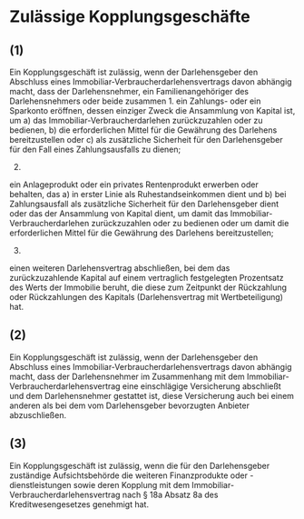 # Zulässige Kopplungsgeschäfte



## (1)

 Ein Kopplungsgeschäft ist zulässig, wenn der Darlehensgeber den Abschluss eines Immobiliar-Verbraucherdarlehensvertrags davon abhängig macht, dass der Darlehensnehmer, ein Familienangehöriger des Darlehensnehmers oder beide zusammen  1.
 ein Zahlungs- oder ein Sparkonto eröffnen, dessen einziger Zweck die Ansammlung von Kapital ist, um  a)
 das Immobiliar-Verbraucherdarlehen zurückzuzahlen oder zu bedienen,
 b)
 die erforderlichen Mittel für die Gewährung des Darlehens bereitzustellen oder
 c)
 als zusätzliche Sicherheit für den Darlehensgeber für den Fall eines Zahlungsausfalls zu dienen;

 2.
 ein Anlageprodukt oder ein privates Rentenprodukt erwerben oder behalten, das  a)
 in erster Linie als Ruhestandseinkommen dient und
 b)
 bei Zahlungsausfall als zusätzliche Sicherheit für den Darlehensgeber dient oder das der Ansammlung von Kapital dient, um damit das Immobiliar-Verbraucherdarlehen zurückzuzahlen oder zu bedienen oder um damit die erforderlichen Mittel für die Gewährung des Darlehens bereitzustellen;

 3.
 einen weiteren Darlehensvertrag abschließen, bei dem das zurückzuzahlende Kapital auf einem vertraglich festgelegten Prozentsatz des Werts der Immobilie beruht, die diese zum Zeitpunkt der Rückzahlung oder Rückzahlungen des Kapitals (Darlehensvertrag mit Wertbeteiligung) hat.


## (2)

 Ein Kopplungsgeschäft ist zulässig, wenn der Darlehensgeber den Abschluss eines Immobiliar-Verbraucherdarlehensvertrags davon abhängig macht, dass der Darlehensnehmer im Zusammenhang mit dem Immobiliar-Verbraucherdarlehensvertrag eine einschlägige Versicherung abschließt und dem Darlehensnehmer gestattet ist, diese Versicherung auch bei einem anderen als bei dem vom Darlehensgeber bevorzugten Anbieter abzuschließen.

## (3)

 Ein Kopplungsgeschäft ist zulässig, wenn die für den Darlehensgeber zuständige Aufsichtsbehörde die weiteren Finanzprodukte oder -dienstleistungen sowie deren Kopplung mit dem Immobiliar-Verbraucherdarlehensvertrag nach § 18a Absatz 8a des Kreditwesengesetzes genehmigt hat. 

